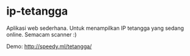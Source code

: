 ip-tetangga
===========

Aplikasi web sederhana. Untuk menampilkan IP tetangga yang sedang online. Semacam scanner :)

Demo: http://speedy.ml/tetangga/

